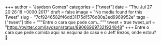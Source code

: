 
+++
author = "Jaydson Gomes"
categories = ["tweet"]
date = "Thu Jul 27 20:26:18 +0000 2017"
draft = false
image = "No media found for this Tweet"
slug = "7cf9246582f46dd31175d1576d80a3ed9969952e"
tags = ["tweet"]
title = """Entre o cara que pede com..."""
tweet = true
tweet_url = "https://twitter.com/jaydson/status/890669697321934848"
+++
Entre o cara que pede comida aqui na esquina de casa e o Jeff Bezos, onde estou? 🤔
